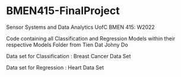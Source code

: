 # BMEN415-FinalProject
Sensor Systems and Data Analytics
UofC BMEN 415: W2022

Code containing all Classification and Regression Models within their respective Models Folder from Tien Dat Johny Do

Data set for Classification : Breast Cancer Data Set 

Data set for Regression : Heart Data Set
